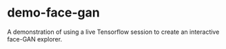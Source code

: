# demo-face-gan
A demonstration of using a live Tensorflow session to create an interactive face-GAN explorer.
